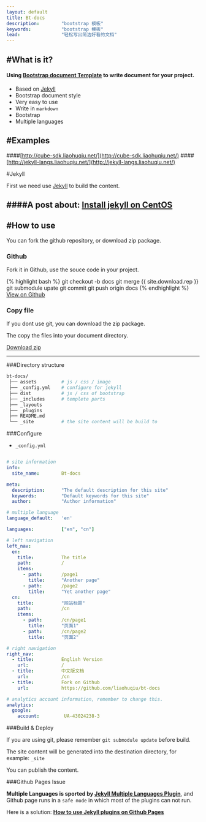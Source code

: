 ```yaml
---
layout: default
title: Bt-docs
description:        "bootstrap 模板"
keywords:           "bootstrap 模板"
lead:               "轻松写出简洁好看的文档"
---
```


#What is it?
---
#### Using [Bootstrap document Template](http://getbootstrap.com/getting-started/) to write document for your project.

* Based on [Jekyll][]
* Bootstrap document style
* Very easy to use
* Write in `markdown`
* Bootstrap
* Multiple languages

#Examples
---

####[http://cube-sdk.liaohuqiu.net/](http://cube-sdk.liaohuqiu.net/)
####[http://jekyll-langs.liaohuqiu.net/](http://jekyll-langs.liaohuqiu.net/)

#Jekyll

First we need use [Jekyll][] to build the content.

####A post about: [Install jekyll on CentOS](http://www.liaohuqiu.net/posts/install-jekyll/)
---

#How to use
---
<p class='lead'>You can fork the github repository, or download zip package.</p>

<div class="row">
    <div class="col-sm-6">
        <h3>Github</h3>
        <p>Fork it in Github, use the souce code in your project.</p>
{% highlight bash %}
git checkout -b docs
git merge {{ site.download.rep }}
git submodule upate
git commit
git push origin docs
{% endhighlight %}
        <a href="{{ site.download.rep }}" class="btn btn-lg btn-outline" role="button" >View on Github</a>
    </div>
    <div class="col-sm-6">
        <h3 id="download-zip">Copy file</h3>
        <p>If you dont use git, you can download the zip package.</p>
        <p>The copy the files into your document directory.</p>
        <a href="{{ site.download.dist }}" class="btn btn-lg btn-outline" role="button" >Download zip</a>
    </div>
</div>

---

###Directory structure
```bash
bt-docs/
 ├── assets         # js / css / image
 ├── _config.yml    # configure for jekyll
 ├── dist           # js / css of bootstrap
 ├── _includes      # templete parts
 ├── _layouts
 ├── _plugins
 ├── README.md
 └── _site          # the site content will be build to 
```

###Configure

*   `_config.yml`

```yaml

# site information
info:
  site_name:        Bt-docs

meta:
  description:      "The default description for this site"
  keywords:         "Default keywords for this site"
  author:           "Author information"

# multiple language
language_default:   'en'

languages:          ["en", "cn"]

# left navigation
left_nav:
  en:
    title:          The title
    path:           /
    items:
      - path:       /page1
        title:      "Another page"
      - path:       /page2
        title:      "Yet another page"
  cn:
    title:          "网站标题"
    path:           /cn
    items:
      - path:       /cn/page1
        title:      "页面1"
      - path:       /cn/page2
        title:      "页面2"

# right navigation
right_nav:
  - title:          English Version
    url:            /
  - title:          中文版文档
    url:            /cn
  - title:          Fork on Github
    url:            https://github.com/liaohuqiu/bt-docs

# analytics account information, remember to change this.
analytics:
  google:
    account:         UA-43024238-3

```

###Build & Deploy

If you are using git, please remember `git submodule update` before build.

The site content will be generated into the destination directory, for example: `_site`

You can publish the content.

###Github Pages Issue

**Multiple Languages is sported by [Jekyll Multiple Languages Plugin][Jekyll Multiple Languages Plugin]**, and Github page runs in a `safe mode` in which most of the plugins can not run.

Here is a solution: **[How to use Jekyll plugins on Github Pages](http://www.liaohuqiu.net/posts/jekyll-plugins-on-github-pages/)**

[Jekyll]:   http://jekyllrb.com/    "Jekyll"
[Jekyll Multiple Languages Plugin]: http://jekyll-langs.liaohuqiu.net/ "Jekyll Multiple Languages Plugin"
